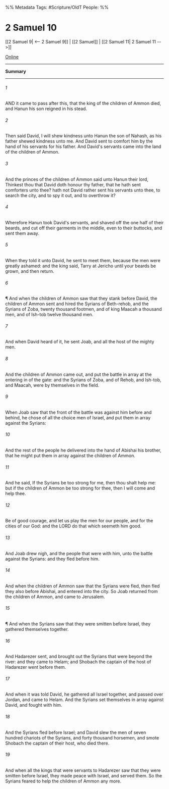 

%% Metadata
Tags: #Scripture/OldT
People: 
%%
# 2 Samuel 10
[[2 Samuel 9| <-- 2 Samuel 9]] | [[2 Samuel]] | [[2 Samuel 11| 2 Samuel 11 -->]]

[Online](https://churchofjesuschrist.org/study/scriptures/ot/2-sam/10?lang=eng)

---
__Summary__



---

###### 1
AND it came to pass after this, that the king of the children of Ammon died, and Hanun his son reigned in his stead.
###### 2
Then said David, I will shew kindness unto Hanun the son of Nahash, as his father shewed kindness unto me.  And David sent to comfort him by the hand of his servants for his father.  And David's servants came into the land of the children of Ammon.
###### 3
And the princes of the children of Ammon said unto Hanun their lord, Thinkest thou that David doth honour thy father, that he hath sent comforters unto thee?  hath not David rather sent his servants unto thee, to search the city, and to spy it out, and to overthrow it?
###### 4
Wherefore Hanun took David's servants, and shaved off the one half of their beards, and cut off their garments in the middle, even to their buttocks, and sent them away.
###### 5
When they told it unto David, he sent to meet them, because the men were greatly ashamed: and the king said, Tarry at Jericho until your beards be grown, and then return.
###### 6
¶ And when the children of Ammon saw that they stank before David, the children of Ammon sent and hired the Syrians of Beth-rehob, and the Syrians of Zoba, twenty thousand footmen, and of king Maacah a thousand men, and of Ish-tob twelve thousand men.
###### 7
And when David heard of it, he sent Joab, and all the host of the mighty men.
###### 8
And the children of Ammon came out, and put the battle in array at the entering in of the gate: and the Syrians of Zoba, and of Rehob, and Ish-tob, and Maacah, were by themselves in the field.
###### 9
When Joab saw that the front of the battle was against him before and behind, he chose of all the choice men of Israel, and put them in array against the Syrians:
###### 10
And the rest of the people he delivered into the hand of Abishai his brother, that he might put them in array against the children of Ammon.
###### 11
And he said, If the Syrians be too strong for me, then thou shalt help me: but if the children of Ammon be too strong for thee, then I will come and help thee.
###### 12
Be of good courage, and let us play the men for our people, and for the cities of our God: and the LORD do that which seemeth him good.
###### 13
And Joab drew nigh, and the people that were with him, unto the battle against the Syrians: and they fled before him.
###### 14
And when the children of Ammon saw that the Syrians were fled, then fled they also before Abishai, and entered into the city.  So Joab returned from the children of Ammon, and came to Jerusalem.
###### 15
¶ And when the Syrians saw that they were smitten before Israel, they gathered themselves together.
###### 16
And Hadarezer sent, and brought out the Syrians that were beyond the river: and they came to Helam; and Shobach the captain of the host of Hadarezer went before them.
###### 17
And when it was told David, he gathered all Israel together, and passed over Jordan, and came to Helam.  And the Syrians set themselves in array against David, and fought with him.
###### 18
And the Syrians fled before Israel; and David slew the men of seven hundred chariots of the Syrians, and forty thousand horsemen, and smote Shobach the captain of their host, who died there.
###### 19
And when all the kings that were servants to Hadarezer saw that they were smitten before Israel, they made peace with Israel, and served them.  So the Syrians feared to help the children of Ammon any more.



